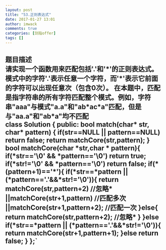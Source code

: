 ```yaml
---
layout: post
title: "53.正则表达式"
date: 2017-01-27 13:01
author: imwack
comments: true
categories: [剑指offer]
tags: []
---
```

<h2 class="subject-item-title">题目描述


<div class="subject-describe">请实现一个函数用来匹配包括'.'和'*'的正则表达式。模式中的字符'.'表示任意一个字符，而'*'表示它前面的字符可以出现任意次（包含0次）。 在本题中，匹配是指字符串的所有字符匹配整个模式。例如，字符串"aaa"与模式"a.a"和"ab*ac*a"匹配，但是与"aa.a"和"ab*a"均不匹配</div>
    class Solution {
    public:
        bool match(char* str, char* pattern)
        {
              if(str==NULL || pattern==NULL)
                return false;
            return matchCore(str,pattern);
        }
        bool matchCore(char *str,char * pattern){
            if(*str=='\0' &amp;&amp; *pattern=='\0')
                return true;
            if(*str!='\0' &amp;&amp; *pattern=='\0')
                return false;
            if(*(pattern+1)=='*'){
                if(*str==*pattern ||(*pattern=='.'&amp;&amp;*str!='\0')){
                    return matchCore(str,pattern+2)     //忽略*
                         ||matchCore(str+1,pattern)     //匹配多次
                         ||matchCore(str+1,pattern+2);  //匹配一次
                }else{
                    return matchCore(str,pattern+2);    //忽略*
                }
            }else if(*str==*pattern || (*pattern=='.'&amp;&amp;*str!='\0')){
                return matchCore(str+1,pattern+1);
            }else
                return false;
        }
    };`

&nbsp;

</div>
